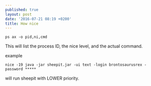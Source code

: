 ```yaml
---
published: true
layout: post
date: '2016-07-21 08:19 +0200'
title: How nice
---
```

    ps ax -o pid,ni,cmd
    
This will list the process ID, the nice level, and the actual command.

example

    nice -19 java -jar sheepit.jar -ui text -login brontosaurusrex -password *****
    
will run sheepit with LOWER priority.